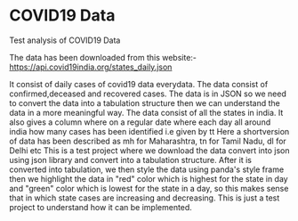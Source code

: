 # COVID19 Data
Test analysis of COVID19 Data

The data has been downloaded from this website:-
https://api.covid19india.org/states_daily.json

It consist of daily cases of covid19 data everydata. The data consist of confirmed,deceased and recovered cases. The data is in JSON so we need to convert the data into a tabulation structure then we can understand the data in a more meaningful way. The data consist of all the states in india.
It also gives a column where on a regular date where each day all around india how many cases has been identified i.e given by tt
Here a shortversion of data has been described as mh for Maharashtra, tn for Tamil Nadu, dl for Delhi etc
This is a test project where we download the data convert into json using json library and convert into a tabulation structure. After it is converted into tabulation, we then style the data using panda's style frame then we highlight the data in "red" color which is highest for the state in day and "green" color which is lowest for the state in a day, so this makes sense that in which state cases are increasing and decreasing.
This is just a test project to understand how it can be implemented.
